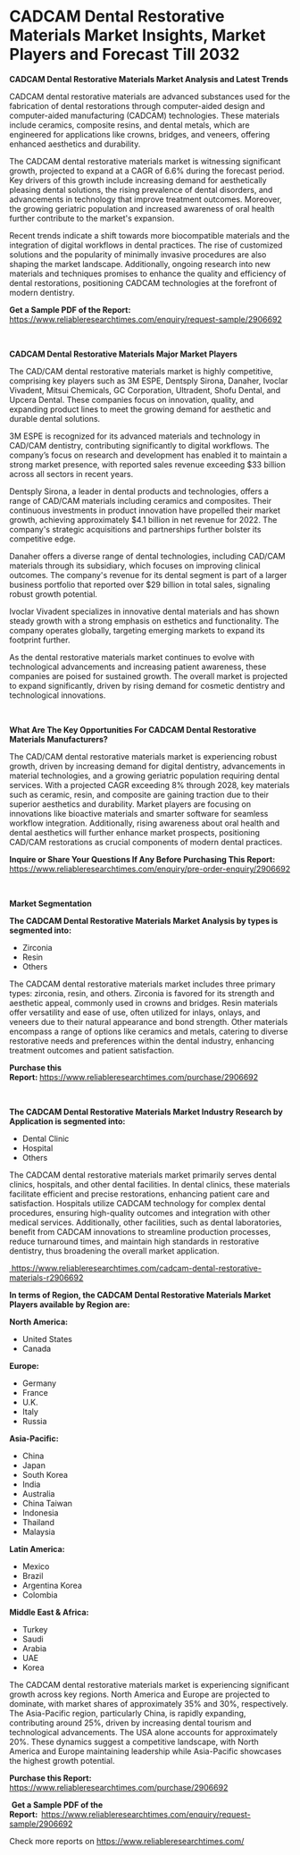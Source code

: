 <p><h1>CADCAM Dental Restorative Materials Market Insights, Market Players and Forecast Till 2032</h1></p><p><strong>CADCAM Dental Restorative Materials Market Analysis and Latest Trends</strong></p>
<p><p>CADCAM dental restorative materials are advanced substances used for the fabrication of dental restorations through computer-aided design and computer-aided manufacturing (CADCAM) technologies. These materials include ceramics, composite resins, and dental metals, which are engineered for applications like crowns, bridges, and veneers, offering enhanced aesthetics and durability.</p><p>The CADCAM dental restorative materials market is witnessing significant growth, projected to expand at a CAGR of 6.6% during the forecast period. Key drivers of this growth include increasing demand for aesthetically pleasing dental solutions, the rising prevalence of dental disorders, and advancements in technology that improve treatment outcomes. Moreover, the growing geriatric population and increased awareness of oral health further contribute to the market's expansion.</p><p>Recent trends indicate a shift towards more biocompatible materials and the integration of digital workflows in dental practices. The rise of customized solutions and the popularity of minimally invasive procedures are also shaping the market landscape. Additionally, ongoing research into new materials and techniques promises to enhance the quality and efficiency of dental restorations, positioning CADCAM technologies at the forefront of modern dentistry.</p></p>
<p><strong>Get a Sample PDF of the Report:&nbsp;</strong> <a href="https://www.reliableresearchtimes.com/enquiry/request-sample/2906692?utm_campaign=2326&utm_medium=2&utm_source=Github&utm_content=ia&utm_term=12032025&utm_id=cadcam-dental-restorative-materials">https://www.reliableresearchtimes.com/enquiry/request-sample/2906692</a></p>
<p>&nbsp;</p>
<p><strong>CADCAM Dental Restorative Materials Major Market Players</strong></p>
<p><p>The CAD/CAM dental restorative materials market is highly competitive, comprising key players such as 3M ESPE, Dentsply Sirona, Danaher, Ivoclar Vivadent, Mitsui Chemicals, GC Corporation, Ultradent, Shofu Dental, and Upcera Dental. These companies focus on innovation, quality, and expanding product lines to meet the growing demand for aesthetic and durable dental solutions.</p><p>3M ESPE is recognized for its advanced materials and technology in CAD/CAM dentistry, contributing significantly to digital workflows. The company’s focus on research and development has enabled it to maintain a strong market presence, with reported sales revenue exceeding $33 billion across all sectors in recent years.</p><p>Dentsply Sirona, a leader in dental products and technologies, offers a range of CAD/CAM materials including ceramics and composites. Their continuous investments in product innovation have propelled their market growth, achieving approximately $4.1 billion in net revenue for 2022. The company's strategic acquisitions and partnerships further bolster its competitive edge.</p><p>Danaher offers a diverse range of dental technologies, including CAD/CAM materials through its subsidiary, which focuses on improving clinical outcomes. The company's revenue for its dental segment is part of a larger business portfolio that reported over $29 billion in total sales, signaling robust growth potential.</p><p>Ivoclar Vivadent specializes in innovative dental materials and has shown steady growth with a strong emphasis on esthetics and functionality. The company operates globally, targeting emerging markets to expand its footprint further.</p><p>As the dental restorative materials market continues to evolve with technological advancements and increasing patient awareness, these companies are poised for sustained growth. The overall market is projected to expand significantly, driven by rising demand for cosmetic dentistry and technological innovations.</p></p>
<p>&nbsp;</p>
<p><strong>What Are The Key Opportunities For CADCAM Dental Restorative Materials Manufacturers?</strong></p>
<p><p>The CAD/CAM dental restorative materials market is experiencing robust growth, driven by increasing demand for digital dentistry, advancements in material technologies, and a growing geriatric population requiring dental services. With a projected CAGR exceeding 8% through 2028, key materials such as ceramic, resin, and composite are gaining traction due to their superior aesthetics and durability. Market players are focusing on innovations like bioactive materials and smarter software for seamless workflow integration. Additionally, rising awareness about oral health and dental aesthetics will further enhance market prospects, positioning CAD/CAM restorations as crucial components of modern dental practices.</p></p>
<p><strong>Inquire or Share Your Questions If Any Before Purchasing This Report:</strong> <a href="https://www.reliableresearchtimes.com/enquiry/pre-order-enquiry/2906692?utm_campaign=2326&utm_medium=2&utm_source=Github&utm_content=ia&utm_term=12032025&utm_id=cadcam-dental-restorative-materials">https://www.reliableresearchtimes.com/enquiry/pre-order-enquiry/2906692</a></p>
<p>&nbsp;</p>
<p><strong>Market Segmentation</strong></p>
<p><strong>The CADCAM Dental Restorative Materials Market Analysis by types is segmented into:</strong></p>
<p><ul><li>Zirconia</li><li>Resin</li><li>Others</li></ul></p>
<p><p>The CADCAM dental restorative materials market includes three primary types: zirconia, resin, and others. Zirconia is favored for its strength and aesthetic appeal, commonly used in crowns and bridges. Resin materials offer versatility and ease of use, often utilized for inlays, onlays, and veneers due to their natural appearance and bond strength. Other materials encompass a range of options like ceramics and metals, catering to diverse restorative needs and preferences within the dental industry, enhancing treatment outcomes and patient satisfaction.</p></p>
<p><strong>Purchase this Report:&nbsp;</strong><a href="https://www.reliableresearchtimes.com/purchase/2906692?utm_campaign=2326&utm_medium=2&utm_source=Github&utm_content=ia&utm_term=12032025&utm_id=cadcam-dental-restorative-materials">https://www.reliableresearchtimes.com/purchase/2906692</a></p>
<p>&nbsp;</p>
<p><strong>The CADCAM Dental Restorative Materials Market Industry Research by Application is segmented into:</strong></p>
<p><ul><li>Dental Clinic</li><li>Hospital</li><li>Others</li></ul></p>
<p><p>The CADCAM dental restorative materials market primarily serves dental clinics, hospitals, and other dental facilities. In dental clinics, these materials facilitate efficient and precise restorations, enhancing patient care and satisfaction. Hospitals utilize CADCAM technology for complex dental procedures, ensuring high-quality outcomes and integration with other medical services. Additionally, other facilities, such as dental laboratories, benefit from CADCAM innovations to streamline production processes, reduce turnaround times, and maintain high standards in restorative dentistry, thus broadening the overall market application.</p></p>
<p><a href="https://www.reliableresearchtimes.com/cadcam-dental-restorative-materials-r2906692?utm_campaign=2326&utm_medium=2&utm_source=Github&utm_content=ia&utm_term=12032025&utm_id=cadcam-dental-restorative-materials">&nbsp;https://www.reliableresearchtimes.com/cadcam-dental-restorative-materials-r2906692</a></p>
<p><strong>In terms of Region, the CADCAM Dental Restorative Materials Market Players available by Region are:</strong></p>
<p>
    <p> <strong> North America: </strong>
        <ul>
            <li>United States</li>
            <li>Canada</li>
        </ul>
        </p> 
    <p> <strong> Europe: </strong>
        <ul>
            <li>Germany</li>
            <li>France</li>
            <li>U.K.</li>
            <li>Italy</li>
            <li>Russia</li>
        </ul>
        </p> 
    <p> <strong> Asia-Pacific: </strong>
        <ul>
            <li>China</li>
            <li>Japan</li>
            <li>South Korea</li>
            <li>India</li>
            <li>Australia</li>
            <li>China Taiwan</li>
            <li>Indonesia</li>
            <li>Thailand</li>
            <li>Malaysia</li>
        </ul>
        </p> 
    <p> <strong> Latin America: </strong>
        <ul>
            <li>Mexico</li>
            <li>Brazil</li>
            <li>Argentina Korea</li>
            <li>Colombia</li>
        </ul>
        </p> 
    <p> <strong> Middle East & Africa: </strong>
        <ul>
            <li>Turkey</li>
            <li>Saudi</li>
            <li>Arabia</li>
            <li>UAE</li>
            <li>Korea</li>
        </ul>
    </p>
    </p>
<p><p>The CADCAM dental restorative materials market is experiencing significant growth across key regions. North America and Europe are projected to dominate, with market shares of approximately 35% and 30%, respectively. The Asia-Pacific region, particularly China, is rapidly expanding, contributing around 25%, driven by increasing dental tourism and technological advancements. The USA alone accounts for approximately 20%. These dynamics suggest a competitive landscape, with North America and Europe maintaining leadership while Asia-Pacific showcases the highest growth potential.</p></p>
<p><strong>Purchase this Report: </strong><a href="https://www.reliableresearchtimes.com/purchase/2906692?utm_campaign=2326&utm_medium=2&utm_source=Github&utm_content=ia&utm_term=12032025&utm_id=cadcam-dental-restorative-materials">https://www.reliableresearchtimes.com/purchase/2906692</a></p>
<p>&nbsp;<strong>Get a Sample PDF of the Report:&nbsp;&nbsp;</strong><a href="https://www.reliableresearchtimes.com/enquiry/request-sample/2906692?utm_campaign=2326&utm_medium=2&utm_source=Github&utm_content=ia&utm_term=12032025&utm_id=cadcam-dental-restorative-materials">https://www.reliableresearchtimes.com/enquiry/request-sample/2906692</a></p>
<p><strong></strong></p>
<p>Check more reports on <a href="https://www.reliableresearchtimes.com/?utm_campaign=2326&utm_medium=2&utm_source=Github&utm_content=ia&utm_term=12032025&utm_id=cadcam-dental-restorative-materials">https://www.reliableresearchtimes.com/</a></p>